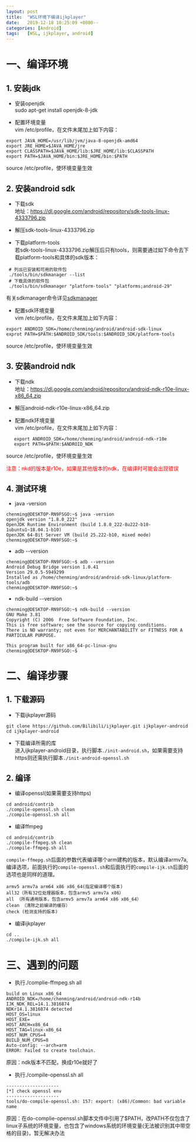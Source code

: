 ```yaml
---
layout: post
title:  "WSL环境下编译ijkplayer"
date:   2019-12-18 10:25:09 +0800--
categories: [Android]
tags:   [WSL, ijkplayer, android]
---
```


# 一、编译环境
## 1. 安装jdk
- 安装openjdk  
sudo apt-get install openjdk-8-jdk

- 配置环境变量  
vim /etc/profile，在文件末尾加上如下内容：
```
export JAVA_HOME=/usr/lib/jvm/java-8-openjdk-amd64
export JRE_HOME=$JAVA_HOME/jre
export CLASSPATH=$JAVA_HOME/lib:$JRE_HOME/lib:$CLASSPATH
export PATH=$JAVA_HOME/bin:$JRE_HOME/bin:$PATH
```
source /etc/profile，使环境变量生效

## 2. 安装android sdk
- 下载sdk  
地址：https://dl.google.com/android/repository/sdk-tools-linux-4333796.zip

- 解压sdk-tools-linux-4333796.zip

- 下载platform-tools  
若sdk-tools-linux-4333796.zip解压后只有tools，则需要通过如下命令去下载platform-tools和具体的sdk版本：  
```
 # 列出已安装和可用的软件包
 ./tools/bin/sdkmanager --list
 # 下载具体的软件包
 ./tools/bin/sdkmanager "platform-tools" "platforms;android-29" 
```
有关sdkmanager命令详见[sdkmanager](https://developer.android.com/studio/command-line/sdkmanager "title")

- 配置sdk环境变量  
vim /etc/profile，在文件末尾加上如下内容：
```
export ANDROID_SDK=/home/chenming/android/android-sdk-linux
exprot PATH=$PATH:$ANDROID_SDK/tools:$ANDROID_SDK/platform-tools
```
source /etc/profile，使环境变量生效

## 3. 安装android ndk
- 下载ndk  
地址：https://dl.google.com/android/repository/android-ndk-r10e-linux-x86_64.zip

- 解压android-ndk-r10e-linux-x86_64.zip

- 配置ndk环境变量  
vim /etc/profile，在文件末尾加上如下内容：
```
   export ANDROID_SDK=/home/chenming/android/android-ndk-r10e
   export PATH=$PATH:$ANDROID_NDK
```
source /etc/profile，使环境变量生效

<font color=red>注意：nkd的版本是r10e，如果是其他版本的ndk，在编译时可能会出现错误</font>  


## 4. 测试环境
- java -version  
```
chenming@DESKTOP-RN9FSGO:~$ java -version
openjdk version "1.8.0_222"
OpenJDK Runtime Environment (build 1.8.0_222-8u222-b10-1ubuntu1~18.04.1-b10)
OpenJDK 64-Bit Server VM (build 25.222-b10, mixed mode)
chenming@DESKTOP-RN9FSGO:~$
```
- adb --version  
```
chenming@DESKTOP-RN9FSGO:~$ adb --version
Android Debug Bridge version 1.0.41
Version 29.0.5-5949299
Installed as /home/chenming/android/android-sdk-linux/platform-tools/adb
chenming@DESKTOP-RN9FSGO:~$ 
```
- ndk-build --version  
```
chenming@DESKTOP-RN9FSGO:~$ ndk-build --version
GNU Make 3.81
Copyright (C) 2006  Free Software Foundation, Inc.
This is free software; see the source for copying conditions.
There is NO warranty; not even for MERCHANTABILITY or FITNESS FOR A
PARTICULAR PURPOSE.

This program built for x86_64-pc-linux-gnu
chenming@DESKTOP-RN9FSGO:~$     
```

# 二、编译步骤
## 1. 下载源码
- 下载ijkplayer源码  
```
git clone https://github.com/Bilibili/ijkplayer.git ijkplayer-android  
cd ijkplayer-android
```

- 下载编译所需的库  
进入ijkplayer-android目录，执行脚本`./init-android.sh`，如果需要支持https则还需执行脚本`./init-android-openssl.sh`

## 2. 编译
- 编译openssl(如果需要支持https)  
```
cd android/contrib
./compile-openssl.sh clean
./compile-openssl.sh all
```

- 编译ffmpeg  
```
cd android/contrib
./compile-ffmpeg.sh clean
./compile-ffmpeg.sh all
```
`compile-ffmepg.sh`后面的参数代表编译哪个arm建构的版本，默认编译armv7a,编译选项，前面执行的`compile-openssl.sh`和后面执行的`compile-ijk.sh`后面的选项也是同样的道理。
```
armv5 armv7a arm64 x86 x86_64(指定编译哪个版本)
all32（所有32位处理器版本，包含armv5 armv7a x86）
all （所有通用版本，包含armv5 armv7a arm64 x86 x86_64）
clean （清除之前编译的缓存）
check (检测支持的版本)
```

- 编译ijkplayer
```
cd ..
./compile-ijk.sh all
```

# 三、遇到的问题  
- 执行./complie-ffmpeg.sh all  
```
build on Linux x86_64
ANDROID_NDK=/home/chenming/android/android-ndk-r14b
IJK_NDK_REL=14.1.3816874
NDKr14.1.3816874 detected
HOST_OS=linux
HOST_EXE=
HOST_ARCH=x86_64
HOST_TAG=linux-x86_64
HOST_NUM_CPUS=4
BUILD_NUM_CPUS=8
Auto-config: --arch=arm
ERROR: Failed to create toolchain.
```
原因：ndk版本不匹配，换成r10e就好了

- 执行./compile-openssl.sh all  
```
--------------------
[*] check openssl env
--------------------
tools/do-compile-openssl.sh: 157: export: (x86)/Common: bad variable name
```
原因：在do-complie-openssl.sh脚本文件中引用了$PATH，改PATH不仅包含了linux子系统的环境变量，也包含了windows系统的环境变量(无法被识别其中带空格的目录)，暂无解决办法
